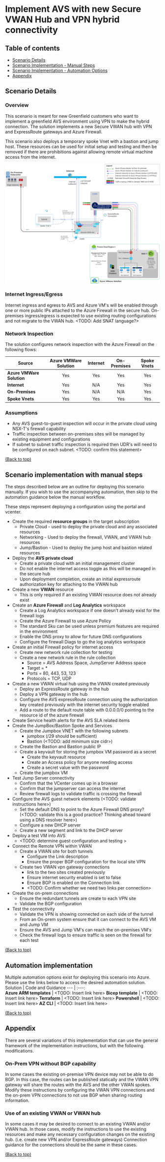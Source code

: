 # Implement AVS with new Secure VWAN Hub and VPN hybrid connectivity

## Table of contents

- [Scenario Details](#scenario-details)
- [Scenario Implementation - Manual Steps](#scenario-implementation-with-manual-steps)
- [Scenario Implementation - Automation Options](#automation-implementation)
- [Appendix](#appendix)


## Scenario Details

### Overview
This scenario is meant for new Greenfield customers who want to implement a greenfield AVS environment using VPN to make the hybrid connection. The solution implements a new Secure VWAN hub with VPN and ExpressRoute gateways and Azure Firewall. 

This scenario also deploys a temporary spoke Vnet with a bastion and jump host.  These resources can be used for initial setup and testing and then be removed if there are prohibitions against allowing remote virtual machine access from the internet.

![Secure VWAN VPN gateway with BGP scenario image](./images/AVS_VWAN_VPN_BGP.png)


### Internet Ingress/Egress
Internet ingress and egress to AVS and Azure VM's will be enabled through one or more public IPs attached to the Azure Firewall in the secure hub. On-premises ingress/egress is expected to use existing routing configurations and not migrate to the VWAN hub.  <TODO: Add SNAT language?>

### Network Inspection
The solution configures network inspection with the Azure Firewall on the following flows:

Source                    | Azure VMWare Solution | Internet | On-Premises | Spoke Vnets 
---                       | :---:                 | :---:    | :---:       | :---:
**Azure VMWare Solution** | Yes                   | Yes      | Yes         | Yes 
**Internet**              | Yes                   | N/A      | Yes         | Yes 
**On-Premises**           | Yes                   | N/A      | N/A         | Yes 
**Spoke Vnets**           | Yes                   | Yes      | Yes         | Yes

### Assumptions

- Any AVS guest-to-guest inspection will occur in the private cloud using NSX-T's firewall capability 
- Traffic inspection between on-premises sites will be managed by existing equipment and configurations
- If subnet to subnet traffic inspection is required then UDR's will need to be configured on each subnet. <TODO: confirm this statement>

[(Back to top)](#table-of-contents)

## Scenario implementation with manual steps
The steps described below are an outline for deploying this scenario manually. If you wish to use the accompanying automation, then skip to the automation guidance below the manual workflow.

These steps represent deploying a configuration using the portal and vcenter.

- Create the required **resource groups** in the target subscription
    - Private Cloud - used to deploy the private cloud and any associated resources
    - Networking  - Used to deploy the firewall, VWAN, and VWAN hub resources
    - Jump/Bastion - Used to deploy the jump host and bastion related resources
- Deploy the **AVS private cloud**
    - Create a private cloud with an initial management cluster
    - Do not enable the internet access toggle as this will be managed in the secure hub
    - Upon deployment completion, create an initial expressroute authorization key for attaching to the VWAN hub
- Create a new **VWAN** resource
    - This is only required if an existing VWAN resource does not already exist
- Create an **Azure Firewall** and **Log Analytics** workspace
    - Create a Log Analytics workspace if one doesn't already exist for the firewall logs 
    - Create the Azure Firewall to use Azure Policy
    - The standard Sku can be used unless premium features are required in the environment
    - Enable the DNS proxy to allow for future DNS configurations
    - Configure the firewall Diags to go the log analytics workspace
- Create an initial Firewall policy for internet access
    - Create new network rule collection for testing
    - Create a new network rule in the rule collection 
        - Source = AVS Address Space, JumpServer Address space
        - Target = *
        - Ports  = 80, 443, 53, 123
        - Protocols = TCP, UDP
- Create a new VWAN virtual hub using the VWAN created previously
    - Deploy an ExpressRoute gateway in the hub
    - Deploy a VPN gateway in the hub
    - Configure the AVS expressRoute connection using the authorization key created previously with the internet security toggle enabled
    - Add a route to the default route table with 0.0.0.0/0 pointing to the resource id of the azure firewall
- Create Service health alerts for the AVS SLA related items
- Create the JumpBox/Bastion Spoke and Services
    - Create the Jumpbox VNET with the following subnets
        - jumpbox (/29 should be sufficient)
        - Bastion (<TODO: add minimum size cidr>)
    - Create the Bastion and Bastion public IP
    - Create a keyvault for storing the jumpbox VM password as a secret
        - Create the keyvault resource
        - Create an Access policy for anyone needing access
        - Create a secret value with the password
    - Create the jumpbox VM
- Test Jump Server connectivity
    - Confirm that the VCenter comes up in a browser
    - Confirm that the jumpserver can access the internet
    - Review firewall logs to validate traffic is crossing the firewall
- Configure the AVS guest network elements (<TODO: validate instructions here>)
    - Set the default DNS to point to the Azure Firewall DNS proxy? (<TODO: validate this is a good practice? Thinking ahead toward using a DNS resolver here>)
    - Configure a new DHCP server
    - Create a new segment and link to the DHCP server
- Deploy a test VM into AVS 
    - <TODO: determine guest configuration and testing >
- Connect the Remote VPN within VWAN
    - Create a VWAN site for both tunnels
        - Configure the Link description 
        - Ensure the proper BGP configuration for the local site VPN
    - Create two VWAN vpn gateway connections 
        - link to the two sites created previously
        - Ensure internet security enabled is set to false
        - Ensure BGP is enabled on the Connection link
        - <TODO: Confirm whether we need two links per connection>
- Create the on-prem connections 
    - Ensure the redundant tunnels are create to each VPN site
    - Validate the BGP configuration
- Test the connectivity
    - Validate the VPN is showing connected on each side of the tunnel
    - From an On-prem system ensure that it can connect to the AVS VM and Jump VM
    - Ensure the AVS and Jump VM's can reach the on-premises VM's
    - Check the firewall logs to ensure traffic is seen on the firewall for each test

[(Back to top)](#table-of-contents)
## Automation implementation

Multiple automation options exist for deploying this scenario into Azure. Please use the links below to access the desired automation solution.
Solution | Code and Guidance
---                       | :---:  
**Azure ARM templates**   | <TODO: Insert link here>
**Bicep template**        | <TODO: Insert link here>
**Terraform**             | <TODO: Insert link here>
**Powershell**            | <TODO: Insert link here>
**AZ CLI**                | <TODO: Insert link here>

[(Back to top)](#table-of-contents)

## Appendix

There are several variations of this implementation that can use the general framework of the implementation instructions, but with the following modifications.

### On-Prem VPN without BGP capability

In some cases the existing on-premise VPN device may not be able to do BGP.  In this case, the routes can be published statically and the VWAN VPN gateway will share the routes with the AVS and the other VWAN spokes.  Modify these instructions by configuring the VWAN VPN connections and the on-prem VPN connections to not use BGP when sharing routing information.

### Use of an existing VWAN or VWAN hub 

In some cases it may be desired to connect to an existing VWAN and/or VWAN hub.  In those cases, modify the instructions to use the existing resources and make any necessary configuration changes on the existing hub.  (i.e. create new VPN and/or ExpressRoute gateways) Connection guidance for the connections should be the same in these cases.

[(Back to top)](#table-of-contents)
